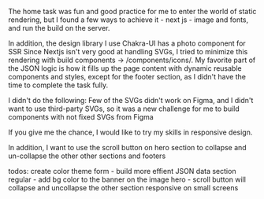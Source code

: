 The home task was fun and good practice for me to enter the world of static rendering, but I found a few ways to achieve it - next js - image and fonts, and run the build on the server.

In addition, the design library I use Chakra-UI has a photo component for SSR
Since Nextjs isn't very good at handling SVGs, I tried to minimize this rendering with build components -> /components/icons/.
My favorite part of the JSON logic is how it fills up the page content with dynamic reusable components and styles, except for the footer section, as I didn't have the time to complete the task fully.


I didn't do the following:
Few of the SVGs didn't work on Figma, and I didn't want to use third-party SVGs, so it was a new challenge for me to build components with not fixed SVGs from Figma

If you give me the chance, I would like to try my skills in responsive design.

In addition, I want to use the scroll button on hero section to collapse and un-collapse the other other sections and footers 



todos:
create color theme
form - build more effient JSON data 
section regular - add bg color to the banner on the image
hero - scroll button will collapse and uncollapse the other section
responsive on small screens
                                                                                               
